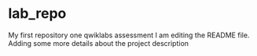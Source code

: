 # lab_repo
My first repository one qwiklabs assessment
I am editing the README file. Adding some more details about the project description
